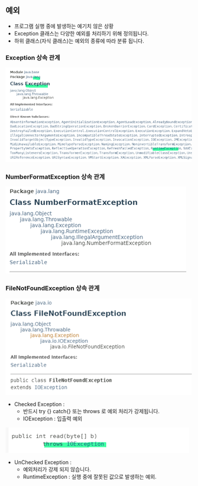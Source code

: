 ## 예외

  * 프로그램 실행 중에 발생하는 예기치 않은 상황
  * Exception 클래스는 다양한 예외를 처리하기 위해 정의됩니다.
  * 하위 클래스(자식 클래스)는 예외의 종류에 따라 분류 됩니다.
  
  ### Exception 상속 관계

  ![Alt text](./images/20240115_134314.png)

  ### NumberFormatException 상속 관계
  ![Alt text](./images/20240115_134305.png)

  ### FileNotFoundException 상속 관계
  ![Alt text](./images/20240115_134300.png)
  
  * Checked Exception  : 
    * 반드시 try {} catch{} 또는 throws 로 예외 처리가 강제됩니다.
    * IOException : 입출력 예외
      
  ![Alt text](./images/20240115_134246.png)
  
  * UnChecked Exception :
    * 예외처리가 강제 되지 않습니다.
    * RuntimeException : 실행 중에 잘못된 값으로 발생하는 예외.  
    

